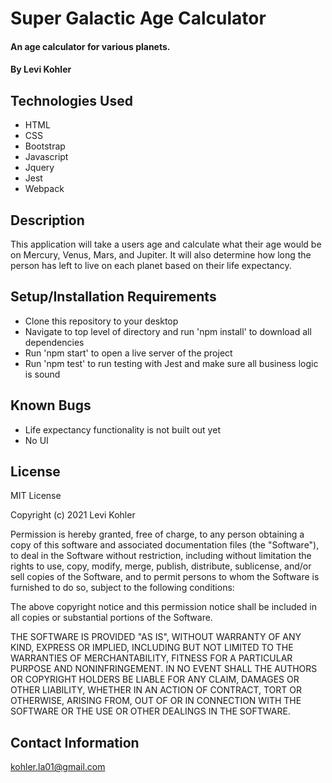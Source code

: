 # Super Galactic Age Calculator

#### An age calculator for various planets.

#### By Levi Kohler

## Technologies Used

* HTML
* CSS
* Bootstrap
* Javascript
* Jquery
* Jest
* Webpack

## Description

This application will take a users age and calculate what their age would be on Mercury, Venus, Mars, and Jupiter. It will also determine how long the person has left to live on each planet based on their life expectancy.

## Setup/Installation Requirements

* Clone this repository to your desktop
* Navigate to top level of directory and run 'npm install' to download all dependencies
* Run 'npm start' to open a live server of the project
* Run 'npm test' to run testing with Jest and make sure all business logic is sound

## Known Bugs

* Life expectancy functionality is not built out yet
* No UI

## License

MIT License

Copyright (c) 2021 Levi Kohler

Permission is hereby granted, free of charge, to any person obtaining a copy
of this software and associated documentation files (the "Software"), to deal
in the Software without restriction, including without limitation the rights
to use, copy, modify, merge, publish, distribute, sublicense, and/or sell
copies of the Software, and to permit persons to whom the Software is
furnished to do so, subject to the following conditions:

The above copyright notice and this permission notice shall be included in all
copies or substantial portions of the Software.

THE SOFTWARE IS PROVIDED "AS IS", WITHOUT WARRANTY OF ANY KIND, EXPRESS OR
IMPLIED, INCLUDING BUT NOT LIMITED TO THE WARRANTIES OF MERCHANTABILITY,
FITNESS FOR A PARTICULAR PURPOSE AND NONINFRINGEMENT. IN NO EVENT SHALL THE
AUTHORS OR COPYRIGHT HOLDERS BE LIABLE FOR ANY CLAIM, DAMAGES OR OTHER
LIABILITY, WHETHER IN AN ACTION OF CONTRACT, TORT OR OTHERWISE, ARISING FROM,
OUT OF OR IN CONNECTION WITH THE SOFTWARE OR THE USE OR OTHER DEALINGS IN THE
SOFTWARE.
## Contact Information

kohler.la01@gmail.com